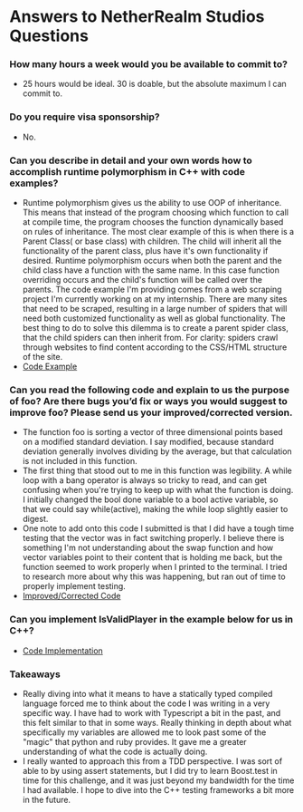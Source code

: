 # Answers to NetherRealm Studios Questions

### How many hours a week would you be available to commit to?
- 25 hours would be ideal. 30 is doable, but the absolute maximum I can commit to.

### Do you require visa sponsorship?
- No.

### Can you describe in detail and your own words how to accomplish runtime polymorphism in C++ with code examples?
- Runtime polymorphism gives us the ability to use OOP of inheritance. This means that instead of the program choosing which function to call at compile time, the program chooses the function dynamically based on rules of inheritance. The most clear example of this is when there is a Parent Class( or base class) with children. The child will inherit all the functionality of the parent class, plus have it's own functionality if desired. Runtime polymorphism occurs when both the parent and the child class have a function with the same name. In this case function overriding occurs and the child's function will be called over the parents. The code example I'm providing comes from a web scraping project I'm currently working on at my internship. There are many sites that need to be scraped, resulting in a large number of spiders that will need both customized functionality as well as global functionality. The best thing to do to solve this dilemma is to create a parent spider class, that the child spiders can then inherit from. For clarity: spiders crawl through websites to find content according to the CSS/HTML structure of the site.
- [Code Example](https://github.com/marlitas/nrs_questions/blob/main/RuntimePolymorphism/RuntimePolymorphism.cpp)

###  Can you read the following code and explain to us the purpose of foo?  Are there bugs you’d fix or ways you would suggest to improve foo?  Please send us your improved/corrected version.
- The function foo is sorting a vector of three dimensional points based on a modified standard deviation. I say modified, because standard deviation generally involves dividing by the average, but that calculation is not included in this function. 
- The first thing that stood out to me in this function was legibility. A while loop with a bang operator is always so tricky to read, and can get confusing when you're trying to keep up with what the function is doing. I initially changed the bool done variable to a bool active variable, so that we could say while(active), making the while loop slightly easier to digest.
- One note to add onto this code I submitted is that I did have a tough time testing that the vector was in fact switching properly. I believe there is something I'm not understanding about the swap function and how vector variables point to their content that is holding me back, but the function seemed to work properly when I printed to the terminal. I tried to research more about why this was happening, but ran out of time to properly implement testing.
- [Improved/Corrected Code](https://github.com/marlitas/nrs_questions/blob/main/foo/foo.cpp)

### Can you implement IsValidPlayer in the example below for us in C++?
- [Code Implementation](https://github.com/marlitas/nrs_questions/blob/main/ValidPlayer/IsValidPlayer.cpp)

### Takeaways
- Really diving into what it means to have a statically typed compiled language forced me to think about the code I was writing in a very specific way. I have had to work with Typescript a bit in the past, and this felt similar to that in some ways. Really thinking in depth about what specifically my variables are allowed me to look past some of the "magic" that python and ruby provides. It gave me a greater understanding of what the code is actually doing. 
- I really wanted to approach this from a TDD perspective. I was sort of able to by using assert statements, but I did try to learn Boost.test in time for this challenge, and it was just beyond my bandwidth for the time I had available. I hope to dive into the C++ testing frameworks a bit more in the future.
